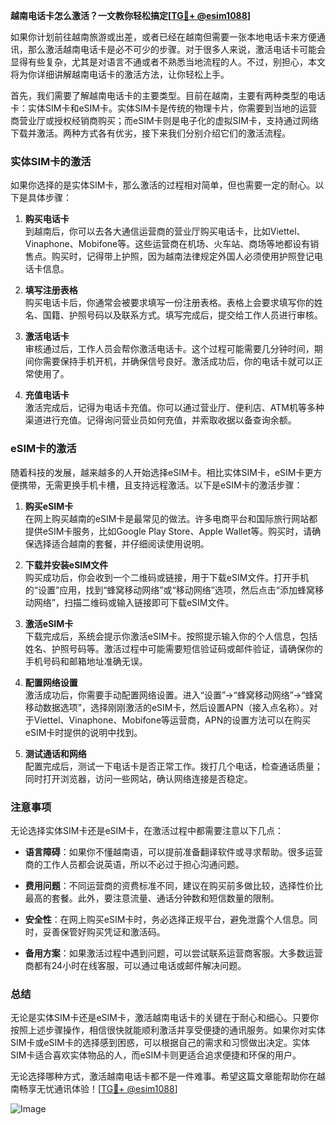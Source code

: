 **越南电话卡怎么激活？一文教你轻松搞定[[TG💪+ @esim1088](https://t.me/s/esim1088)]**

如果你计划前往越南旅游或出差，或者已经在越南但需要一张本地电话卡来方便通讯，那么激活越南电话卡是必不可少的步骤。对于很多人来说，激活电话卡可能会显得有些复杂，尤其是对语言不通或者不熟悉当地流程的人。不过，别担心，本文将为你详细讲解越南电话卡的激活方法，让你轻松上手。

首先，我们需要了解越南电话卡的主要类型。目前在越南，主要有两种类型的电话卡：实体SIM卡和eSIM卡。实体SIM卡是传统的物理卡片，你需要到当地的运营商营业厅或授权经销商购买；而eSIM卡则是电子化的虚拟SIM卡，支持通过网络下载并激活。两种方式各有优劣，接下来我们分别介绍它们的激活流程。

### 实体SIM卡的激活

如果你选择的是实体SIM卡，那么激活的过程相对简单，但也需要一定的耐心。以下是具体步骤：

1. **购买电话卡**  
   到越南后，你可以去各大通信运营商的营业厅购买电话卡，比如Viettel、Vinaphone、Mobifone等。这些运营商在机场、火车站、商场等地都设有销售点。购买时，记得带上护照，因为越南法律规定外国人必须使用护照登记电话卡信息。

2. **填写注册表格**  
   购买电话卡后，你通常会被要求填写一份注册表格。表格上会要求填写你的姓名、国籍、护照号码以及联系方式。填写完成后，提交给工作人员进行审核。

3. **激活电话卡**  
   审核通过后，工作人员会帮你激活电话卡。这个过程可能需要几分钟时间，期间你需要保持手机开机，并确保信号良好。激活成功后，你的电话卡就可以正常使用了。

4. **充值电话卡**  
   激活完成后，记得为电话卡充值。你可以通过营业厅、便利店、ATM机等多种渠道进行充值。记得询问营业员如何充值，并索取收据以备查询余额。

### eSIM卡的激活

随着科技的发展，越来越多的人开始选择eSIM卡。相比实体SIM卡，eSIM卡更方便携带，无需更换手机卡槽，且支持远程激活。以下是eSIM卡的激活步骤：

1. **购买eSIM卡**  
   在网上购买越南的eSIM卡是最常见的做法。许多电商平台和国际旅行网站都提供eSIM卡服务，比如Google Play Store、Apple Wallet等。购买时，请确保选择适合越南的套餐，并仔细阅读使用说明。

2. **下载并安装eSIM文件**  
   购买成功后，你会收到一个二维码或链接，用于下载eSIM文件。打开手机的“设置”应用，找到“蜂窝移动网络”或“移动网络”选项，然后点击“添加蜂窝移动网络”，扫描二维码或输入链接即可下载eSIM文件。

3. **激活eSIM卡**  
   下载完成后，系统会提示你激活eSIM卡。按照提示输入你的个人信息，包括姓名、护照号码等。激活过程中可能需要短信验证码或邮件验证，请确保你的手机号码和邮箱地址准确无误。

4. **配置网络设置**  
   激活成功后，你需要手动配置网络设置。进入“设置”->“蜂窝移动网络”->“蜂窝移动数据选项”，选择刚刚激活的eSIM卡，然后设置APN（接入点名称）。对于Viettel、Vinaphone、Mobifone等运营商，APN的设置方法可以在购买eSIM卡时提供的说明中找到。

5. **测试通话和网络**  
   配置完成后，测试一下电话卡是否正常工作。拨打几个电话，检查通话质量；同时打开浏览器，访问一些网站，确认网络连接是否稳定。

### 注意事项

无论选择实体SIM卡还是eSIM卡，在激活过程中都需要注意以下几点：

- **语言障碍**：如果你不懂越南语，可以提前准备翻译软件或寻求帮助。很多运营商的工作人员都会说英语，所以不必过于担心沟通问题。
  
- **费用问题**：不同运营商的资费标准不同，建议在购买前多做比较，选择性价比最高的套餐。此外，要注意流量、通话分钟数和短信数量的限制。

- **安全性**：在网上购买eSIM卡时，务必选择正规平台，避免泄露个人信息。同时，妥善保管好购买凭证和激活码。

- **备用方案**：如果激活过程中遇到问题，可以尝试联系运营商客服。大多数运营商都有24小时在线客服，可以通过电话或邮件解决问题。

### 总结

无论是实体SIM卡还是eSIM卡，激活越南电话卡的关键在于耐心和细心。只要你按照上述步骤操作，相信很快就能顺利激活并享受便捷的通讯服务。如果你对实体SIM卡或eSIM卡的选择感到困惑，可以根据自己的需求和习惯做出决定。实体SIM卡适合喜欢实体物品的人，而eSIM卡则更适合追求便捷和环保的用户。

无论选择哪种方式，激活越南电话卡都不是一件难事。希望这篇文章能帮助你在越南畅享无忧通讯体验！[[TG💪+ @esim1088](https://t.me/s/esim1088)]  

![Image](https://i.postimg.cc/4NQfJmqS/Snipaste-2025-05-13-00-14-12.png)